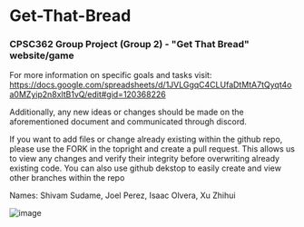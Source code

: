 # Get-That-Bread
### CPSC362 Group Project (Group 2) - "Get That Bread" website/game
For more information on specific goals and tasks visit:
https://docs.google.com/spreadsheets/d/1JVLGgqC4CLUfaDtMtA7tQyqt4oa0MZyip2n8xltB1vQ/edit#gid=120368226

Additionally, any new ideas or changes should be made on the aforementioned document and communicated through discord.

If you want to add files or change already existing within the github repo, please use the FORK in the topright and create 
a pull request. This allows us to view any changes and verify their integrity before overwriting already existing code. You can also use
github dekstop to easily create and view other branches within the repo

Names:
Shivam Sudame, Joel Perez, Isaac Olvera, Xu Zhihui

![image](https://user-images.githubusercontent.com/74622790/155866244-b10bfd82-aaff-4250-aafe-174065cc2c72.png)
